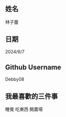 姓名
----
林子蕾

日期
----
2024/6/7

Github Username
---------------
Debby08

我最喜歡的三件事
---------------
睡覺 吃東西 開農場